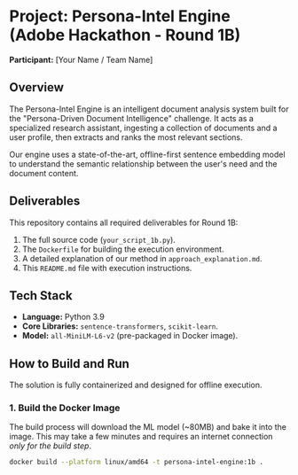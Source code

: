 # Project: Persona-Intel Engine (Adobe Hackathon - Round 1B)

**Participant:** [Your Name / Team Name]

## Overview

The Persona-Intel Engine is an intelligent document analysis system built for the "Persona-Driven Document Intelligence" challenge. It acts as a specialized research assistant, ingesting a collection of documents and a user profile, then extracts and ranks the most relevant sections.

Our engine uses a state-of-the-art, offline-first sentence embedding model to understand the semantic relationship between the user's need and the document content.

## Deliverables

This repository contains all required deliverables for Round 1B:
1.  The full source code (`your_script_1b.py`).
2.  The `Dockerfile` for building the execution environment.
3.  A detailed explanation of our method in `approach_explanation.md`.
4.  This `README.md` file with execution instructions.

## Tech Stack
- **Language:** Python 3.9
- **Core Libraries:** `sentence-transformers`, `scikit-learn`.
- **Model:** `all-MiniLM-L6-v2` (pre-packaged in Docker image).

## How to Build and Run

The solution is fully containerized and designed for offline execution.

### 1. Build the Docker Image

The build process will download the ML model (~80MB) and bake it into the image. This may take a few minutes and requires an internet connection *only for the build step*.

```bash
docker build --platform linux/amd64 -t persona-intel-engine:1b .